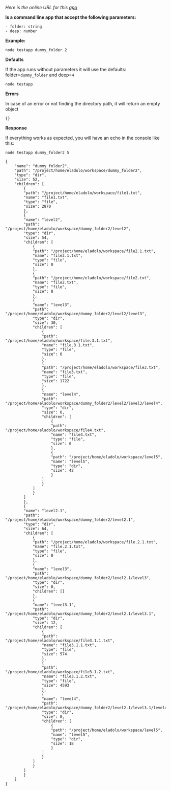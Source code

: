 *Here is the online URL for this [app](https://codesandbox.io/p/github/eladolo/digitalhype-javascript-v2/main?file=%2Findex.js%3A44%2C9&layout=%257B%2522sidebarPanel%2522%253A%2522GIT%2522%252C%2522rootPanelGroup%2522%253A%257B%2522direction%2522%253A%2522horizontal%2522%252C%2522contentType%2522%253A%2522UNKNOWN%2522%252C%2522type%2522%253A%2522PANEL_GROUP%2522%252C%2522id%2522%253A%2522ROOT_LAYOUT%2522%252C%2522panels%2522%253A%255B%257B%2522type%2522%253A%2522PANEL_GROUP%2522%252C%2522contentType%2522%253A%2522UNKNOWN%2522%252C%2522direction%2522%253A%2522vertical%2522%252C%2522id%2522%253A%2522clnj57y2p0007356mi1qaprlq%2522%252C%2522sizes%2522%253A%255B70%252C30%255D%252C%2522panels%2522%253A%255B%257B%2522type%2522%253A%2522PANEL_GROUP%2522%252C%2522contentType%2522%253A%2522EDITOR%2522%252C%2522direction%2522%253A%2522horizontal%2522%252C%2522id%2522%253A%2522EDITOR%2522%252C%2522panels%2522%253A%255B%257B%2522type%2522%253A%2522PANEL%2522%252C%2522contentType%2522%253A%2522EDITOR%2522%252C%2522id%2522%253A%2522clnj57y2p0003356mx7cv3vnp%2522%257D%255D%252C%2522sizes%2522%253A%255B100%255D%257D%252C%257B%2522type%2522%253A%2522PANEL_GROUP%2522%252C%2522contentType%2522%253A%2522SHELLS%2522%252C%2522direction%2522%253A%2522horizontal%2522%252C%2522id%2522%253A%2522SHELLS%2522%252C%2522panels%2522%253A%255B%257B%2522type%2522%253A%2522PANEL%2522%252C%2522contentType%2522%253A%2522SHELLS%2522%252C%2522id%2522%253A%2522clnj57y2p0005356mnc3qsle8%2522%257D%255D%252C%2522sizes%2522%253A%255B100%255D%257D%255D%257D%252C%257B%2522type%2522%253A%2522PANEL_GROUP%2522%252C%2522contentType%2522%253A%2522DEVTOOLS%2522%252C%2522direction%2522%253A%2522vertical%2522%252C%2522id%2522%253A%2522DEVTOOLS%2522%252C%2522panels%2522%253A%255B%257B%2522type%2522%253A%2522PANEL%2522%252C%2522contentType%2522%253A%2522DEVTOOLS%2522%252C%2522id%2522%253A%2522clnj57y2p0006356mr6r2tga5%2522%257D%255D%252C%2522sizes%2522%253A%255B100%255D%257D%255D%252C%2522sizes%2522%253A%255B100%252C0%255D%257D%252C%2522tabbedPanels%2522%253A%257B%2522clnj57y2p0003356mx7cv3vnp%2522%253A%257B%2522id%2522%253A%2522clnj57y2p0003356mx7cv3vnp%2522%252C%2522tabs%2522%253A%255B%257B%2522type%2522%253A%2522FILE%2522%252C%2522filepath%2522%253A%2522%252Findex.js%2522%252C%2522id%2522%253A%2522clnj586rb0093356ml15g8sm0%2522%252C%2522mode%2522%253A%2522permanent%2522%252C%2522state%2522%253A%2522IDLE%2522%257D%255D%252C%2522activeTabId%2522%253A%2522clnj586rb0093356ml15g8sm0%2522%257D%252C%2522clnj57y2p0006356mr6r2tga5%2522%253A%257B%2522id%2522%253A%2522clnj57y2p0006356mr6r2tga5%2522%252C%2522activeTabId%2522%253A%2522clnj9wb7e04ow356mqb7b1ryh%2522%252C%2522tabs%2522%253A%255B%257B%2522type%2522%253A%2522DOCS%2522%252C%2522id%2522%253A%2522clnj9wb7e04ow356mqb7b1ryh%2522%252C%2522mode%2522%253A%2522permanent%2522%257D%255D%257D%252C%2522clnj57y2p0005356mnc3qsle8%2522%253A%257B%2522id%2522%253A%2522clnj57y2p0005356mnc3qsle8%2522%252C%2522tabs%2522%253A%255B%257B%2522id%2522%253A%2522clnjabf6p04rf356mgohhcwk9%2522%252C%2522mode%2522%253A%2522permanent%2522%252C%2522type%2522%253A%2522TERMINAL%2522%252C%2522shellId%2522%253A%2522clnjacbo5000ce8dc6hxsaw5h%2522%257D%255D%252C%2522activeTabId%2522%253A%2522clnjabf6p04rf356mgohhcwk9%2522%257D%257D%252C%2522showDevtools%2522%253Afalse%252C%2522showShells%2522%253Atrue%252C%2522showSidebar%2522%253Atrue%252C%2522sidebarPanelSize%2522%253A15%257D)*

**Is a command line app that accept the following parameters:**

    - folder: string
    - deep: number

**Example:**

    node testapp dummy_folder 2

**Defaults**

If the app runs without parameters it will use the defaults:  folder=`dummy_folder` and deep=`4`

    node testapp

**Errors**

In case of an error or not finding the directory path, it will return an empty object

    {}

**Response**

If everything works as expected, you will have an echo in the console like this:

    node testapp dummy_folder2 5

    {
        "name": "dummy_folder2",
        "path": "/project/home/eladolo/workspace/dummy_folder2",
        "type": "dir",
        "size": 52,
        "children": [
            {
            "path": "/project/home/eladolo/workspace/file1.txt",
            "name": "file1.txt",
            "type": "file",
            "size": 2870
            },
            {
            "name": "level2",
            "path": "/project/home/eladolo/workspace/dummy_folder2/level2",
            "type": "dir",
            "size": 54,
            "children": [
                {
                "path": "/project/home/eladolo/workspace/file2.1.txt",
                "name": "file2.1.txt",
                "type": "file",
                "size": 0
                },
                {
                "path": "/project/home/eladolo/workspace/file2.txt",
                "name": "file2.txt",
                "type": "file",
                "size": 0
                },
                {
                "name": "level3",
                "path": "/project/home/eladolo/workspace/dummy_folder2/level2/level3",
                "type": "dir",
                "size": 30,
                "children": [
                    {
                    "path": "/project/home/eladolo/workspace/file.3.1.txt",
                    "name": "file.3.1.txt",
                    "type": "file",
                    "size": 0
                    },
                    {
                    "path": "/project/home/eladolo/workspace/file3.txt",
                    "name": "file3.txt",
                    "type": "file",
                    "size": 1722
                    },
                    {
                    "name": "level4",
                    "path": "/project/home/eladolo/workspace/dummy_folder2/level2/level3/level4",
                    "type": "dir",
                    "size": 0,
                    "children": [
                        {
                        "path": "/project/home/eladolo/workspace/file4.txt",
                        "name": "file4.txt",
                        "type": "file",
                        "size": 0
                        },
                        {
                        "path": "/project/home/eladolo/workspace/level5",
                        "name": "level5",
                        "type": "dir",
                        "size": 42
                        }
                    ]
                    }
                ]
                }
            ]
            },
            {
            "name": "level2.1",
            "path": "/project/home/eladolo/workspace/dummy_folder2/level2.1",
            "type": "dir",
            "size": 64,
            "children": [
                {
                "path": "/project/home/eladolo/workspace/file.2.1.txt",
                "name": "file.2.1.txt",
                "type": "file",
                "size": 0
                },
                {
                "name": "level3",
                "path": "/project/home/eladolo/workspace/dummy_folder2/level2.1/level3",
                "type": "dir",
                "size": 0,
                "children": []
                },
                {
                "name": "level3.1",
                "path": "/project/home/eladolo/workspace/dummy_folder2/level2.1/level3.1",
                "type": "dir",
                "size": 12,
                "children": [
                    {
                    "path": "/project/home/eladolo/workspace/file3.1.1.txt",
                    "name": "file3.1.1.txt",
                    "type": "file",
                    "size": 574
                    },
                    {
                    "path": "/project/home/eladolo/workspace/file3.1.2.txt",
                    "name": "file3.1.2.txt",
                    "type": "file",
                    "size": 4593
                    },
                    {
                    "name": "level4",
                    "path": "/project/home/eladolo/workspace/dummy_folder2/level2.1/level3.1/level4",
                    "type": "dir",
                    "size": 0,
                    "children": [
                        {
                        "path": "/project/home/eladolo/workspace/level5",
                        "name": "level5",
                        "type": "dir",
                        "size": 18
                        }
                    ]
                    }
                ]
                }
            ]
            }
        ]
    }